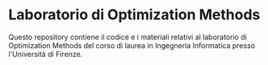 # Laboratorio di Optimization Methods
Questo repository contiene il codice e i materiali relativi al laboratorio di Optimization Methods del corso di laurea in Ingegneria Informatica presso l'Università di Firenze.
